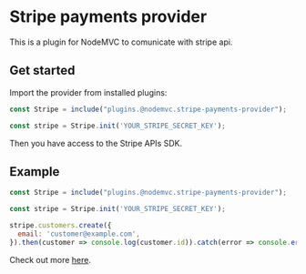 # Stripe payments provider

This is a plugin for NodeMVC to comunicate with stripe api.

## Get started

Import the provider from installed plugins:

```js
const Stripe = include("plugins.@nodemvc.stripe-payments-provider");

const stripe = Stripe.init('YOUR_STRIPE_SECRET_KEY');
```

Then you have access to the Stripe APIs SDK.

## Example

```js
const Stripe = include("plugins.@nodemvc.stripe-payments-provider");

const stripe = Stripe.init('YOUR_STRIPE_SECRET_KEY');

stripe.customers.create({
  email: 'customer@example.com',
}).then(customer => console.log(customer.id)).catch(error => console.error(error));
```

Check out more [here](https://github.com/stripe/stripe-node).
